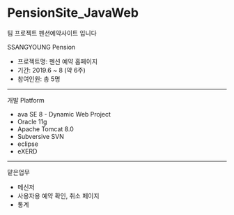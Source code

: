 # PensionSite_JavaWeb
팀 프로젝트 펜션예약사이트 입니다

SSANGYOUNG Pension

* 프로젝트명: 펜션 예약 홈페이지
* 기간: 2019.6 ~ 8 (약 6주)
* 참여인원: 총 5명

---
개발 Platform

* ava SE 8 - Dynamic Web Project
* Oracle 11g
* Apache Tomcat 8.0
* Subversive SVN
* eclipse
* eXERD

---
맡은업무

* 메신저
* 사용자용 예약 확인, 취소 페이지
* 통계
